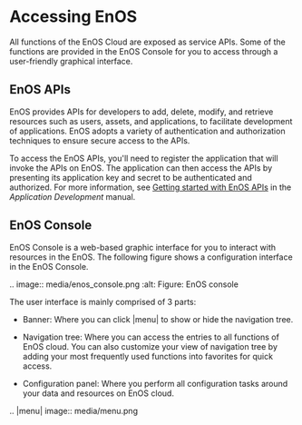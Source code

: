 # Accessing EnOS

All functions of the EnOS Cloud are exposed as service APIs. Some of the functions are provided in the EnOS Console for you to access through a user-friendly graphical interface.

## EnOS APIs

EnOS provides APIs for developers to add, delete, modify, and retrieve resources such as users, assets, and applications, to facilitate development of applications. EnOS adopts a variety of authentication and authorization techniques to ensure secure access to the APIs.

To access the EnOS APIs, you'll need to register the application that will invoke the APIs on EnOS. The application can then access the APIs by presenting its application key and secret to be authenticated and authorized. For more information, see [Getting started with EnOS APIs](https://docs.eniot.io/docs/app-development/en/latest/enos_apis/getting_started_enos_apis.html) in the *Application Development* manual.

## EnOS Console

EnOS Console is a web-based graphic interface for you to interact with resources in the EnOS. The following figure shows a configuration interface in the EnOS Console.

.. image:: media/enos_console.png
   :alt: Figure: EnOS console

The user interface is mainly comprised of 3 parts:

- Banner: Where you can click |menu| to show or hide the navigation tree.

- Navigation tree: Where you can access the entries to all functions of EnOS cloud. You can also customize your view of navigation tree by adding your most frequently used functions into favorites for quick access.

- Configuration panel: Where you perform all configuration tasks around your data and resources on EnOS cloud.

.. |menu| image:: media/menu.png

<!--end-->
